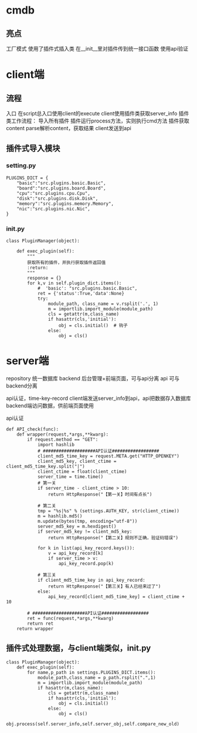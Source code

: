 # cmdb

## 亮点
工厂模式
使用了插件式插入类
在__init__里对插件传到统一接口函数
使用api验证




# client端

## 流程
入口
在script总入口使用client的execute
client使用插件类获取server_info
插件类工作流程：
    导入所有插件
    插件运行process方法，实则执行cmd方法
        插件获取content
        parse解析content，获取结果
client发送到api





## 插件式导入模块
### setting.py
```
PLUGINS_DICT = {
    "basic":"src.plugins.basic.Basic",
    "board":"src.plugins.board.Board",
    "cpu":"src.plugins.cpu.Cpu",
    "disk":"src.plugins.disk.Disk",
    "memory":"src.plugins.memory.Memory",
    "nic":"src.plugins.nic.Nic",
}
```

### __init__.py
```
class PluginManager(object):

    def exec_plugin(self):
        """
        获取所有的插件，并执行获取插件返回值
        :return:
        """
        response = {}
        for k,v in self.plugin_dict.items():
            #  'basic': "src.plugins.basic.Basic",
            ret = {'status':True,'data':None}
            try:
                module_path, class_name = v.rsplit('.', 1)
                m = importlib.import_module(module_path)
                cls = getattr(m,class_name)
                if hasattr(cls,'initial'):
                    obj = cls.initial()  # 钩子
                else:
                    obj = cls()
```
		

# server端
repository  统一数据库
backend  后台管理+前端页面，可与api分离
api  可与backend分离


api认证，time-key-record
client端发送server_info到api，api把数据存入数据库
backend端访问数据，供前端页面使用


api认证
```
def API_check(func):
    def wrapper(request,*args,**kwarg):
        if request.method == "GET":
            import hashlib
            # ####################API认证##################
            client_md5_time_key = request.META.get("HTTP_OPENKEY")
            client_md5_key, client_ctime = client_md5_time_key.split("|")
            client_ctime = float(client_ctime)
            server_time = time.time()
            # 第一关
            if server_time - client_ctime > 10:
                return HttpResponse("【第一关】时间有点长")

            # 第二关
            tmp = "%s|%s" % (settings.AUTH_KEY, str(client_ctime))
            m = hashlib.md5()
            m.update(bytes(tmp, encoding="utf-8"))
            server_md5_key = m.hexdigest()
            if server_md5_key != client_md5_key:
                return HttpResponse("【第二关】规则不正确，验证码错误")

            for k in list(api_key_record.keys()):
                v = api_key_record[k]
                if server_time > v:
                    api_key_record.pop(k)

            # 第三关
            if client_md5_time_key in api_key_record:
                return HttpResponse("【第三关】有人已经来过了")
            else:
                api_key_record[client_md5_time_key] = client_ctime + 10

        # ####################API认证##################
        ret = func(request,*args,**kwarg)
        return ret
    return wrapper
```


## 插件式处理数据，与client端类似，__init__.py
```
class PluginManager(object):
    def exec_plugin(self):
        for name,p_path in settings.PLUGINS_DICT.items():
            module_path,class_name = p_path.rsplit(".",1)
            m = importlib.import_module(module_path)
            if hasattr(m,class_name):
                cls = getattr(m,class_name)
                if hasattr(cls,'initial'):
                    obj = cls.initial()
                else:
                    obj = cls()
                obj.process(self.server_info,self.server_obj,self.compare_new_old)
```















